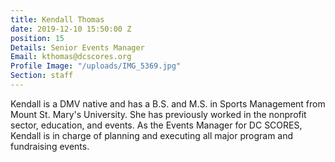 ```yaml
---
title: Kendall Thomas
date: 2019-12-10 15:50:00 Z
position: 15
Details: Senior Events Manager
Email: kthomas@dcscores.org
Profile Image: "/uploads/IMG_5369.jpg"
Section: staff
---
```


Kendall is a DMV native and has a B.S. and M.S. in Sports Management from Mount St. Mary's University. She has previously worked in the nonprofit sector, education, and events. As the Events Manager for DC SCORES, Kendall is in charge of planning and executing all major program and fundraising events. 